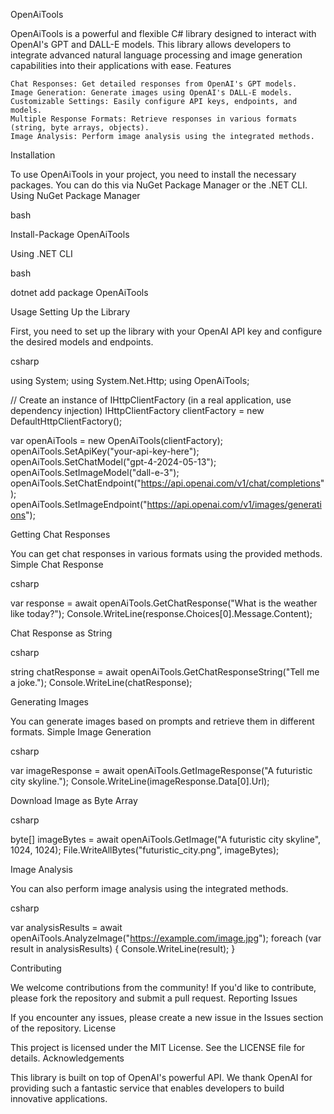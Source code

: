 OpenAiTools

OpenAiTools is a powerful and flexible C# library designed to interact with OpenAI's GPT and DALL-E models. This library allows developers to integrate advanced natural language processing and image generation capabilities into their applications with ease.
Features

    Chat Responses: Get detailed responses from OpenAI's GPT models.
    Image Generation: Generate images using OpenAI's DALL-E models.
    Customizable Settings: Easily configure API keys, endpoints, and models.
    Multiple Response Formats: Retrieve responses in various formats (string, byte arrays, objects).
    Image Analysis: Perform image analysis using the integrated methods.

Installation

To use OpenAiTools in your project, you need to install the necessary packages. You can do this via NuGet Package Manager or the .NET CLI.
Using NuGet Package Manager

bash

Install-Package OpenAiTools

Using .NET CLI

bash

dotnet add package OpenAiTools

Usage
Setting Up the Library

First, you need to set up the library with your OpenAI API key and configure the desired models and endpoints.

csharp

using System;
using System.Net.Http;
using OpenAiTools;

// Create an instance of IHttpClientFactory (in a real application, use dependency injection)
IHttpClientFactory clientFactory = new DefaultHttpClientFactory();

var openAiTools = new OpenAiTools(clientFactory);
openAiTools.SetApiKey("your-api-key-here");
openAiTools.SetChatModel("gpt-4-2024-05-13");
openAiTools.SetImageModel("dall-e-3");
openAiTools.SetChatEndpoint("https://api.openai.com/v1/chat/completions");
openAiTools.SetImageEndpoint("https://api.openai.com/v1/images/generations");

Getting Chat Responses

You can get chat responses in various formats using the provided methods.
Simple Chat Response

csharp

var response = await openAiTools.GetChatResponse("What is the weather like today?");
Console.WriteLine(response.Choices[0].Message.Content);

Chat Response as String

csharp

string chatResponse = await openAiTools.GetChatResponseString("Tell me a joke.");
Console.WriteLine(chatResponse);

Generating Images

You can generate images based on prompts and retrieve them in different formats.
Simple Image Generation

csharp

var imageResponse = await openAiTools.GetImageResponse("A futuristic city skyline.");
Console.WriteLine(imageResponse.Data[0].Url);

Download Image as Byte Array

csharp

byte[] imageBytes = await openAiTools.GetImage("A futuristic city skyline", 1024, 1024);
File.WriteAllBytes("futuristic_city.png", imageBytes);

Image Analysis

You can also perform image analysis using the integrated methods.

csharp

var analysisResults = await openAiTools.AnalyzeImage("https://example.com/image.jpg");
foreach (var result in analysisResults)
{
    Console.WriteLine(result);
}

Contributing

We welcome contributions from the community! If you'd like to contribute, please fork the repository and submit a pull request.
Reporting Issues

If you encounter any issues, please create a new issue in the Issues section of the repository.
License

This project is licensed under the MIT License. See the LICENSE file for details.
Acknowledgements

This library is built on top of OpenAI's powerful API. We thank OpenAI for providing such a fantastic service that enables developers to build innovative applications.
